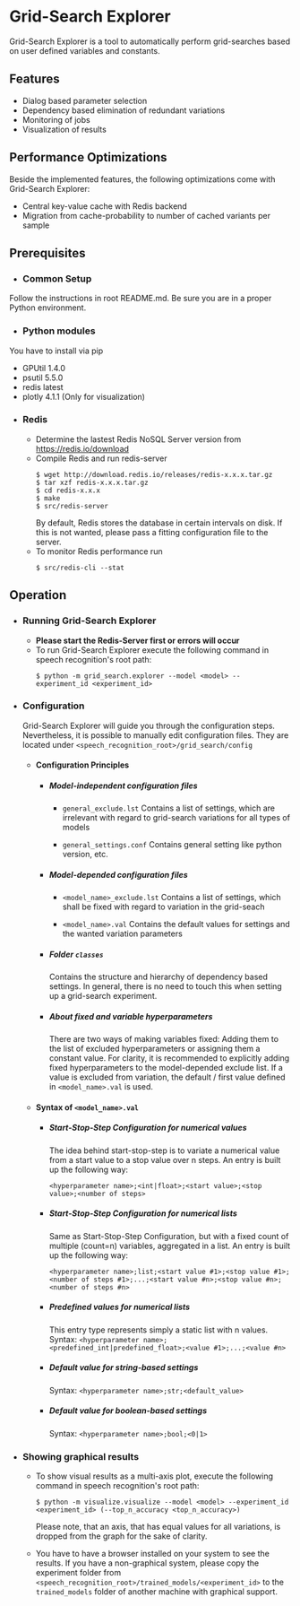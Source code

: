 # Grid-Search Explorer
 
Grid-Search Explorer is a tool to automatically perform grid-searches based on user defined variables and constants. 
 
## Features 
 
- Dialog based parameter selection
- Dependency based elimination of redundant variations
- Monitoring of jobs
- Visualization of results

## Performance Optimizations
Beside the implemented features, the following optimizations come with Grid-Search Explorer:
- Central key-value cache with Redis backend
- Migration from cache-probability to number of cached variants per sample

## Prerequisites

- ### Common Setup
Follow the instructions in root README.md. Be sure you are in a proper Python environment.
- ### Python modules
You have to install via pip
   - GPUtil 1.4.0
   - psutil 5.5.0
   - redis  latest
   - plotly 4.1.1 (Only for visualization)
- ### Redis
    - Determine the lastest Redis NoSQL Server version from https://redis.io/download
    - Compile Redis and run redis-server
      ```console
      $ wget http://download.redis.io/releases/redis-x.x.x.tar.gz
      $ tar xzf redis-x.x.x.tar.gz
      $ cd redis-x.x.x
      $ make
      $ src/redis-server
      ```
      By default, Redis stores the database in certain intervals on disk. If this is not wanted, please pass a fitting configuration file to the server. 
    - To monitor Redis performance run
      ```console
      $ src/redis-cli --stat
      ```

## Operation
- ### Running Grid-Search Explorer
    - **Please start the Redis-Server first or errors will occur**
    - To run Grid-Search Explorer execute the following command in speech recognition's root path:
      ```console
      $ python -m grid_search.explorer --model <model> --experiment_id <experiment_id>
      ```
- ### Configuration
    Grid-Search Explorer will guide you through the configuration steps. Nevertheless, it is possible to manually edit configuration files. They are located under `<speech_recognition_root>/grid_search/config`
    - #### Configuration Principles
        - ##### Model-independent configuration files
            - `general_exclude.lst`
                Contains a list of settings, which are irrelevant with regard to grid-search variations for all types of models

            -  `general_settings.conf`
                Contains general setting like python version, etc.

        - ##### Model-depended configuration files
            -  `<model_name>_exclude.lst`
                Contains a list of settings, which shall be fixed with regard to variation in the grid-seach

            -  `<model_name>.val` 
                Contains the default values for settings and the wanted variation parameters

        - ##### Folder `classes`
            Contains the structure and hierarchy of dependency based settings. In general, there is no need to touch this when setting up a grid-search experiment.

        - ##### About fixed and variable hyperparameters
            There are two ways of making variables fixed: Adding them to the list of excluded hyperparameters or assigning them a constant value. For clarity, it is recommended to explicitly adding fixed hyperparameters to the model-depended exclude list. If a value is excluded from variation, the default / first value defined in `<model_name>.val` is used.

    - #### Syntax of `<model_name>.val`
        - ##### Start-Stop-Step Configuration for numerical values
            The idea behind start-stop-step is to variate a numerical value from a start value to a stop value over n steps. An entry is built up the following way:

            `<hyperparameter name>;<int|float>;<start value>;<stop value>;<number of steps>`

        - ##### Start-Stop-Step Configuration for numerical lists
            Same as Start-Stop-Step Configuration, but with a fixed count of multiple (count=n) variables, aggregated in a list. An entry is built up the following way:
            
            `<hyperparameter name>;list;<start value #1>;<stop value #1>;<number of steps #1>;...;<start value #n>;<stop value #n>;<number of steps #n>`

        - ##### Predefined values for numerical lists
            This entry type represents simply a static list with n values. Syntax:
            `<hyperparameter name>;<predefined_int|predefined_float>;<value #1>;...;<value #n>`

        - ##### Default value for string-based settings
            Syntax:
            `<hyperparameter name>;str;<default_value>`

        - ##### Default value for boolean-based settings
            Syntax:
            `<hyperparameter name>;bool;<0|1>`

- ### Showing graphical results
    - To show visual results as a multi-axis plot, execute the following command in speech recognition's root path:
      ```console
      $ python -m visualize.visualize --model <model> --experiment_id <experiment_id> (--top_n_accuracy <top_n_accuracy>)
      ```
      Please note, that an axis, that has equal values for all variations, is dropped from the graph for the sake of clarity.

    - You have to have a browser installed on your system to see the results. If you have a non-graphical system, please copy the experiment folder from `<speech_recognition_root>/trained_models/<experiment_id>` to the `trained_models` folder of another machine with graphical support.






